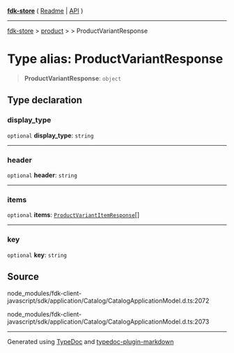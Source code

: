 [**fdk-store**](../../../README.md) ( [Readme](../../../README.md) \| [API](../../../API.md) )

---

[fdk-store](../../../API.md) > [product](../../README.md) > [<internal>](../README.md) > ProductVariantResponse

# Type alias: ProductVariantResponse

> **ProductVariantResponse**: `object`

## Type declaration

### display_type

`optional` **display_type**: `string`

---

### header

`optional` **header**: `string`

---

### items

`optional` **items**: [`ProductVariantItemResponse`](type-alias.ProductVariantItemResponse.md)[]

---

### key

`optional` **key**: `string`

## Source

node_modules/fdk-client-javascript/sdk/application/Catalog/CatalogApplicationModel.d.ts:2072

node_modules/fdk-client-javascript/sdk/application/Catalog/CatalogApplicationModel.d.ts:2073

---

Generated using [TypeDoc](https://typedoc.org/) and [typedoc-plugin-markdown](https://www.npmjs.com/package/typedoc-plugin-markdown)
